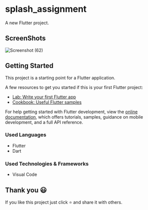 # splash_assignment

A new Flutter project.

## ScreenShots

![Screenshot (62)](https://github.com/trsrathnayaka/Splash_Screen_Assignment-/assets/97075043/e4b2a964-e1d2-49af-a1d3-6fbc244c8a22)


## Getting Started

This project is a starting point for a Flutter application.

A few resources to get you started if this is your first Flutter project:

- [Lab: Write your first Flutter app](https://docs.flutter.dev/get-started/codelab)
- [Cookbook: Useful Flutter samples](https://docs.flutter.dev/cookbook)

For help getting started with Flutter development, view the
[online documentation](https://docs.flutter.dev/), which offers tutorials,
samples, guidance on mobile development, and a full API reference.

 ### Used Languages
* Flutter
* Dart


### Used Technologies & Frameworks
* Visual Code

## Thank you 😃

If you like this project just click ⭐ and share it with others.
